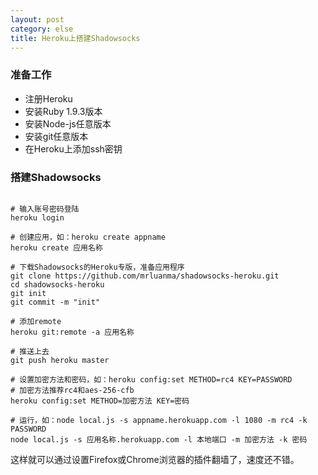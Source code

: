 ```yaml
---
layout: post
category: else
title: Heroku上搭建Shadowsocks
---
```


### 准备工作
* 注册Heroku
* 安装Ruby 1.9.3版本
* 安装Node-js任意版本
* 安装git任意版本
* 在Heroku上添加ssh密钥

### 搭建Shadowsocks

```

# 输入账号密码登陆
heroku login

# 创建应用，如：heroku create appname
heroku create 应用名称

# 下载Shadowsocks的Heroku专版，准备应用程序
git clone https://github.com/mrluanma/shadowsocks-heroku.git
cd shadowsocks-heroku
git init
git commit -m "init"

# 添加remote
heroku git:remote -a 应用名称

# 推送上去
git push heroku master

# 设置加密方法和密码，如：heroku config:set METHOD=rc4 KEY=PASSWORD
# 加密方法推荐rc4和aes-256-cfb
heroku config:set METHOD=加密方法 KEY=密码

# 运行，如：node local.js -s appname.herokuapp.com -l 1080 -m rc4 -k PASSWORD
node local.js -s 应用名称.herokuapp.com -l 本地端口 -m 加密方法 -k 密码

```

这样就可以通过设置Firefox或Chrome浏览器的插件翻墙了，速度还不错。